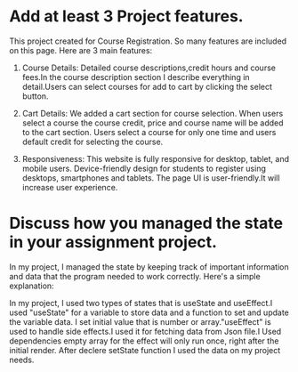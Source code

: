 # Add at least 3 Project features.

This project created for Course Registration. So many features are included on this page. Here are 3 main features:

1. Course Details: Detailed course descriptions,credit hours and course fees.In the course description section I describe everything in detail.Users can select courses for add to cart by clicking the select button.

2. Cart Details: We added a cart section for course selection. When users select a course the course credit, price and course name will be added to the cart section. Users select a course for only one time and users default credit for selecting the course.

3. Responsiveness: This website is fully responsive for desktop, tablet, and mobile users. Device-friendly design for students to register using desktops, smartphones and tablets. The page UI is user-friendly.It will increase user experience.

# Discuss how you managed the state in your assignment project.

In my project, I managed the state by keeping track of important information and data that the program needed to work correctly. Here's a simple explanation:

In my project, I used two types of states that is useState and useEffect.I used "useState" for a variable to store data and a function to set and update the variable data. I set initial value that is number or array."useEffect" is used to handle side effects.I used it for fetching data from Json file.I Used dependencies empty array for the effect will only run once, right after the initial render. After declere setState function I used the data on my project needs.
